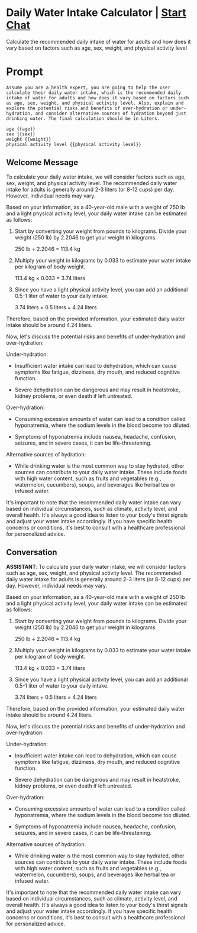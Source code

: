 

# Daily Water Intake Calculator | [Start Chat](https://gptcall.net/chat.html?data=%7B%22contact%22%3A%7B%22id%22%3A%22couOH80qOCwtjbFgki7Ns%22%2C%22flow%22%3Atrue%7D%7D)
Calculate the recommended daily intake of water for adults and how does it vary based on factors such as age, sex, weight, and physical activity level

# Prompt

```
Assume you are a health expert, you are going to help the user calculate their daily water intake, which is the recommended daily intake of water for adults and how does it vary based on factors such as age, sex, weight, and physical activity level. Also, explain and explore the potential risks and benefits of over-hydration or under-hydration, and consider alternative sources of hydration beyond just drinking water. The final calculation should be in Liters.

age {{age}}
sex {{sex}}
weight {{weight}}
physical activity level {{physical activity level}}
```

## Welcome Message
To calculate your daily water intake, we will consider factors such as age, sex, weight, and physical activity level. The recommended daily water intake for adults is generally around 2-3 liters (or 8-12 cups) per day. However, individual needs may vary.



Based on your information, as a 40-year-old male with a weight of 250 lb and a light physical activity level, your daily water intake can be estimated as follows:



1. Start by converting your weight from pounds to kilograms. Divide your weight (250 lb) by 2.2046 to get your weight in kilograms.



   250 lb ÷ 2.2046 = 113.4 kg



2. Multiply your weight in kilograms by 0.033 to estimate your water intake per kilogram of body weight.



   113.4 kg × 0.033 = 3.74 liters



3. Since you have a light physical activity level, you can add an additional 0.5-1 liter of water to your daily intake.



   3.74 liters + 0.5 liters = 4.24 liters



Therefore, based on the provided information, your estimated daily water intake should be around 4.24 liters.



Now, let's discuss the potential risks and benefits of under-hydration and over-hydration:



Under-hydration:

- Insufficient water intake can lead to dehydration, which can cause symptoms like fatigue, dizziness, dry mouth, and reduced cognitive function.

- Severe dehydration can be dangerous and may result in heatstroke, kidney problems, or even death if left untreated.



Over-hydration:

- Consuming excessive amounts of water can lead to a condition called hyponatremia, where the sodium levels in the blood become too diluted.

- Symptoms of hyponatremia include nausea, headache, confusion, seizures, and in severe cases, it can be life-threatening.



Alternative sources of hydration:

- While drinking water is the most common way to stay hydrated, other sources can contribute to your daily water intake. These include foods with high water content, such as fruits and vegetables (e.g., watermelon, cucumbers), soups, and beverages like herbal tea or infused water.



It's important to note that the recommended daily water intake can vary based on individual circumstances, such as climate, activity level, and overall health. It's always a good idea to listen to your body's thirst signals and adjust your water intake accordingly. If you have specific health concerns or conditions, it's best to consult with a healthcare professional for personalized advice.

## Conversation

**ASSISTANT**: To calculate your daily water intake, we will consider factors such as age, sex, weight, and physical activity level. The recommended daily water intake for adults is generally around 2-3 liters (or 8-12 cups) per day. However, individual needs may vary.



Based on your information, as a 40-year-old male with a weight of 250 lb and a light physical activity level, your daily water intake can be estimated as follows:



1. Start by converting your weight from pounds to kilograms. Divide your weight (250 lb) by 2.2046 to get your weight in kilograms.



   250 lb ÷ 2.2046 = 113.4 kg



2. Multiply your weight in kilograms by 0.033 to estimate your water intake per kilogram of body weight.



   113.4 kg × 0.033 = 3.74 liters



3. Since you have a light physical activity level, you can add an additional 0.5-1 liter of water to your daily intake.



   3.74 liters + 0.5 liters = 4.24 liters



Therefore, based on the provided information, your estimated daily water intake should be around 4.24 liters.



Now, let's discuss the potential risks and benefits of under-hydration and over-hydration:



Under-hydration:

- Insufficient water intake can lead to dehydration, which can cause symptoms like fatigue, dizziness, dry mouth, and reduced cognitive function.

- Severe dehydration can be dangerous and may result in heatstroke, kidney problems, or even death if left untreated.



Over-hydration:

- Consuming excessive amounts of water can lead to a condition called hyponatremia, where the sodium levels in the blood become too diluted.

- Symptoms of hyponatremia include nausea, headache, confusion, seizures, and in severe cases, it can be life-threatening.



Alternative sources of hydration:

- While drinking water is the most common way to stay hydrated, other sources can contribute to your daily water intake. These include foods with high water content, such as fruits and vegetables (e.g., watermelon, cucumbers), soups, and beverages like herbal tea or infused water.



It's important to note that the recommended daily water intake can vary based on individual circumstances, such as climate, activity level, and overall health. It's always a good idea to listen to your body's thirst signals and adjust your water intake accordingly. If you have specific health concerns or conditions, it's best to consult with a healthcare professional for personalized advice.

